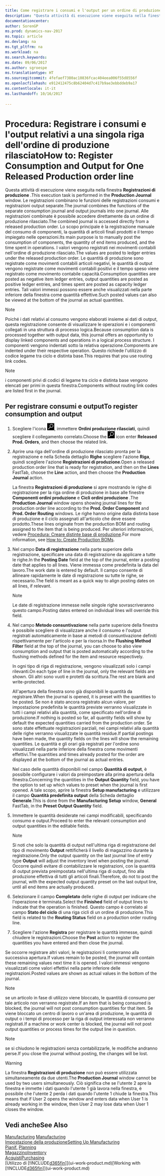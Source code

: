 ```yaml
---
title: Come registrare i consumi e l'output per un ordine di produzione
description: "Questa attività di esecuzione viene eseguita nella finestra **Registrazioni di produzione**. Le registrazioni combinano le funzioni delle registrazioni consumi e registrazioni output separate. Alle registrazioni combinate è possibile accedere direttamente da un ordine di produzione rilasciato. Lo scopo principale è la registrazione manuale del consumo di componenti, la quantità di articoli finali prodotti e il tempo impiegato nelle operazioni."
documentationcenter: 
author: SorenGP
ms.prod: dynamics-nav-2017
ms.topic: article
ms.devlang: na
ms.tgt_pltfrm: na
ms.workload: na
ms.search.keywords: 
ms.date: 09/06/2017
ms.author: sgroespe
ms.translationtype: HT
ms.sourcegitcommit: 4fefaef7380ac10836fcac404eea006f55d8556f
ms.openlocfilehash: e912412475c8b62404d7c417b9ae3ebbddeb9a17
ms.contentlocale: it-it
ms.lasthandoff: 10/16/2017

---
```

# <a name="how-to-register-consumption-and-output-for-one-released-production-order-line"></a><span data-ttu-id="7bde5-106">Procedura: Registrare i consumi e l'output relativi a una singola riga dell'ordine di produzione rilasciato</span><span class="sxs-lookup"><span data-stu-id="7bde5-106">How to: Register Consumption and Output for One Released Production order line</span></span>
<span data-ttu-id="7bde5-107">Questa attività di esecuzione viene eseguita nella finestra **Registrazioni di produzione** .</span><span class="sxs-lookup"><span data-stu-id="7bde5-107">This execution task is performed in the **Production Journal** window.</span></span> <span data-ttu-id="7bde5-108">Le registrazioni combinano le funzioni delle registrazioni consumi e registrazioni output separate.</span><span class="sxs-lookup"><span data-stu-id="7bde5-108">The journal combines the functions of the separate consumption journal and output journals into one journal.</span></span> <span data-ttu-id="7bde5-109">Alle registrazioni combinate è possibile accedere direttamente da un ordine di produzione rilasciato.</span><span class="sxs-lookup"><span data-stu-id="7bde5-109">The combined journal is accessed directly from a released production order.</span></span> <span data-ttu-id="7bde5-110">Lo scopo principale è la registrazione manuale del consumo di componenti, la quantità di articoli finali prodotti e il tempo impiegato nelle operazioni.</span><span class="sxs-lookup"><span data-stu-id="7bde5-110">Its main purpose is to manually post the consumption of components, the quantity of end items produced, and the time spent in operations.</span></span> <span data-ttu-id="7bde5-111">I valori vengono registrati nei movimenti contabili nell'ordine di produzione rilasciato.</span><span class="sxs-lookup"><span data-stu-id="7bde5-111">The values are posted to ledger entries under the released production order.</span></span> <span data-ttu-id="7bde5-112">Le quantità di produzione sono registrate come movimenti contabili articoli negativi, le quantità di output vengono registrate come movimenti contabili positivi e il tempo speso viene registrato come movimento contabile capacità.</span><span class="sxs-lookup"><span data-stu-id="7bde5-112">Consumption quantities are posted as negative item ledger entries, output quantities are posted as positive ledger entries, and times spent are posted as capacity ledger entries.</span></span> <span data-ttu-id="7bde5-113">Tali valori immessi possono essere anche visualizzati nella parte inferiore della finestra come quantità effettive.</span><span class="sxs-lookup"><span data-stu-id="7bde5-113">Such posted values can also be viewed at the bottom of the journal as actual quantities.</span></span>  

> [!NOTE]  
>  <span data-ttu-id="7bde5-114">Poiché i dati relativi al consumo vengono elaborati insieme ai dati di output, questa registrazione consente di visualizzare le operazioni e i componenti collegati in una struttura di processo logica.</span><span class="sxs-lookup"><span data-stu-id="7bde5-114">Because consumption data is processed together with output data, this journal offers an opportunity to display linked components and operations in a logical process structure.</span></span> <span data-ttu-id="7bde5-115">I componenti vengono indentati sotto la relativa operazione.</span><span class="sxs-lookup"><span data-stu-id="7bde5-115">Components are indented under their respective operation.</span></span> <span data-ttu-id="7bde5-116">Questo richiede l'utilizzo di codice legame tra ciclo e distinta base.</span><span class="sxs-lookup"><span data-stu-id="7bde5-116">This requires that you use routing link codes.</span></span>  

> [!NOTE]  
>  <span data-ttu-id="7bde5-117">i componenti privi di codici di legame tra ciclo e distinta base vengono elencati per primi in questa finestra.</span><span class="sxs-lookup"><span data-stu-id="7bde5-117">Components without routing link codes are listed first in the journal.</span></span>  

## <a name="to-register-consumption-and-output"></a><span data-ttu-id="7bde5-118">Per registrare consumi e output</span><span class="sxs-lookup"><span data-stu-id="7bde5-118">To register consumption and output</span></span>  
1.  <span data-ttu-id="7bde5-119">Scegliere l'icona ![Cerca pagina o report](media/ui-search/search_small.png "icona Cerca pagina o report"), immettere **Ordini produzione rilasciati**, quindi scegliere il collegamento correlato.</span><span class="sxs-lookup"><span data-stu-id="7bde5-119">Choose the ![Search for Page or Report](media/ui-search/search_small.png "Search for Page or Report icon") icon enter **Released Prod. Orders**, and then choose the related link.</span></span>  
2.  <span data-ttu-id="7bde5-120">Aprire una riga dell'ordine di produzione rilasciato pronta per la registrazione e nella Scheda dettaglio **Righe** scegliere l'azione **Riga**, quindi scegliere l'azione **Registrazioni di produzione**.</span><span class="sxs-lookup"><span data-stu-id="7bde5-120">Open a released production order line that is ready for registration, and then on the **Lines** FastTab, choose the **Line** action, and then choose the **Production Journal** action.</span></span>  

    <span data-ttu-id="7bde5-121">La finestra **Registrazioni di produzione** si apre mostrando le righe di registrazione per la riga ordine di produzione in base alle finestre **Componenti ordini produzione** e **Cicli ordini produzione** .</span><span class="sxs-lookup"><span data-stu-id="7bde5-121">The **Production Journal** window opens showing journal lines for the production order line according to the **Prod. Order Component** and **Prod. Order Routing** windows.</span></span> <span data-ttu-id="7bde5-122">Le righe hanno origine dalla distinta base di produzione e il ciclo assegnati all'articolo che deve essere prodotto.</span><span class="sxs-lookup"><span data-stu-id="7bde5-122">These lines originate from the production BOM and routing assigned to the item that is being produced.</span></span> <span data-ttu-id="7bde5-123">Per ulteriori informazioni, vedere [Procedura: Creare distinte base di produzione](production-how-to-create-routings.md).</span><span class="sxs-lookup"><span data-stu-id="7bde5-123">For more information, see [How to: Create Production BOMs](production-how-to-create-routings.md).</span></span>  

3.  <span data-ttu-id="7bde5-124">Nel campo **Data di registrazione** nella parte superiore della registrazione, specificare una data di registrazione da applicare a tutte le righe.</span><span class="sxs-lookup"><span data-stu-id="7bde5-124">In the **Posting Date** field at the top of the journal, enter a posting date that applies to all lines.</span></span> <span data-ttu-id="7bde5-125">Viene immessa come predefinita la data del lavoro.</span><span class="sxs-lookup"><span data-stu-id="7bde5-125">The work date is entered by default.</span></span> <span data-ttu-id="7bde5-126">Il campo consente di allineare rapidamente le date di registrazione su tutte le righe, se necessario.</span><span class="sxs-lookup"><span data-stu-id="7bde5-126">The field is meant as a quick way to align posting dates on all lines, if relevant.</span></span>  

    > [!NOTE]  
    >  <span data-ttu-id="7bde5-127">Le date di registrazione immesse nelle singole righe sovrascriveranno questo campo.</span><span class="sxs-lookup"><span data-stu-id="7bde5-127">Posting dates entered on individual lines will override this field.</span></span>  

4.  <span data-ttu-id="7bde5-128">Nel campo **Metodo consuntivazione** nella parte superiore della finestra è possibile scegliere di visualizzare anche il consumo e l'output registrati automaticamente in base ai metodi di consuntivazione definiti rispettivamente per l'articolo e per la risorsa.</span><span class="sxs-lookup"><span data-stu-id="7bde5-128">In the **Flushing Method Filter** field at the top of the journal, you can choose to also view consumption and output that is posted automatically according to the flushing methods defined for the item and resource respectively.</span></span>  

    <span data-ttu-id="7bde5-129">In ogni tipo di riga di registrazione, vengono visualizzati solo i campi rilevanti.</span><span class="sxs-lookup"><span data-stu-id="7bde5-129">On each type of line in the journal, only the relevant fields are shown.</span></span> <span data-ttu-id="7bde5-130">Gli altri sono vuoti e protetti da scrittura.</span><span class="sxs-lookup"><span data-stu-id="7bde5-130">The rest are blank and write-protected.</span></span>  

    <span data-ttu-id="7bde5-131">All'apertura della finestra sono già disponibili le quantità da registrare.</span><span class="sxs-lookup"><span data-stu-id="7bde5-131">When the journal is opened, it is preset with the quantities to be posted.</span></span> <span data-ttu-id="7bde5-132">Se non è stato ancora registrato alcun valore, per impostazione predefinita le quantità previste verranno visualizzate in tutti i campi relativi alla quantità, come specificato nell'ordine di produzione.</span><span class="sxs-lookup"><span data-stu-id="7bde5-132">If nothing is posted so far, all quantity fields will show by default the expected quantities carried from the production order.</span></span> <span data-ttu-id="7bde5-133">Se sono state effettuate registrazioni parziali, nei campi relativi alla quantità delle righe verranno visualizzate le quantità residue.</span><span class="sxs-lookup"><span data-stu-id="7bde5-133">If partial postings have been made, the quantity fields on the lines will show the remaining quantities.</span></span> <span data-ttu-id="7bde5-134">Le quantità e gli orari già registrati per l'ordine sono visualizzati nella parte inferiore della finestra come movimenti effettivi.</span><span class="sxs-lookup"><span data-stu-id="7bde5-134">The quantities and times already posted for the order are displayed at the bottom of the journal as actual entries.</span></span>  

    <span data-ttu-id="7bde5-135">Nel caso delle quantità disponibili nel campo **Quantità di output**, è possibile configurare i valori da preimpostare alla prima apertura della finestra.</span><span class="sxs-lookup"><span data-stu-id="7bde5-135">Concerning the quantities in the **Output Quantity** field, you have the option to set up which values to preset when the journal is first opened.</span></span> <span data-ttu-id="7bde5-136">A tale scopo, aprire la finestra **Setup manufacturing** e utilizzare il campo **Quantità predefinita output** della Scheda dettaglio **Generale**.</span><span class="sxs-lookup"><span data-stu-id="7bde5-136">This is done from the **Manufacturing Setup** window, **General** FastTab, in the **Preset Output Quantity** field.</span></span> 

5.  <span data-ttu-id="7bde5-137">Immettere le quantità desiderate nei campi modificabili, specificando consumo e output.</span><span class="sxs-lookup"><span data-stu-id="7bde5-137">Proceed to enter the relevant consumption and output quantities in the editable fields.</span></span>  

    > [!NOTE]  
    >  <span data-ttu-id="7bde5-138">Si noti che solo la quantità di output nell'ultima riga di registrazione del tipo di movimento **Output** rettificherà il livello di magazzino durante la registrazione.</span><span class="sxs-lookup"><span data-stu-id="7bde5-138">Only the output quantity on the last journal line of entry type **Output** will adjust the inventory level when posting the journal.</span></span> <span data-ttu-id="7bde5-139">Occorre quindi evitare di contabilizzare le registrazioni, con la quantità di output prevista preimpostata nell'ultima riga di output, fino alla produzione effettiva di tutti gli articoli finali.</span><span class="sxs-lookup"><span data-stu-id="7bde5-139">Therefore, do not to post the journal, with the expected output quantity preset on the last output line, until all end items are actually produced.</span></span>  

6.  <span data-ttu-id="7bde5-140">Selezionare il campo **Completato** delle righe di output per indicare che l'operazione è terminata.</span><span class="sxs-lookup"><span data-stu-id="7bde5-140">Select the **Finished** field of output lines to indicate that the operation is finished.</span></span> <span data-ttu-id="7bde5-141">Questo campo è correlato al campo **Stato del ciclo** di una riga cicli di un ordine di produzione.</span><span class="sxs-lookup"><span data-stu-id="7bde5-141">This field is related to the **Routing Status** field on a production order routing line.</span></span>  
7.  <span data-ttu-id="7bde5-142">Scegliere l'azione **Registra** per registrare le quantità immesse, quindi chiudere le registrazioni.</span><span class="sxs-lookup"><span data-stu-id="7bde5-142">Choose the **Post** action to register the quantities you have entered and then close the journal.</span></span>  

<span data-ttu-id="7bde5-143">Se occorre registrare altri valori, le registrazioni li conterranno alla successiva apertura.</span><span class="sxs-lookup"><span data-stu-id="7bde5-143">If values remain to be posted, the journal will contain these remaining values next time it is opened.</span></span> <span data-ttu-id="7bde5-144">I valori immessi vengono visualizzati come valori effettivi nella parte inferiore delle registrazioni.</span><span class="sxs-lookup"><span data-stu-id="7bde5-144">Posted values are shown as actual values in the bottom of the journal.</span></span>  

> [!NOTE]  
>  <span data-ttu-id="7bde5-145"> se un articolo in fase di utilizzo viene bloccato, le quantità di consumo per tale articolo non verranno registrate.</span><span class="sxs-lookup"><span data-stu-id="7bde5-145">If an item that is being consumed is blocked, the journal will not post consumption quantities for that item.</span></span> <span data-ttu-id="7bde5-146">Se viene bloccato un centro di lavoro o un'area di produzione, le quantità di output o i tempi di processo per la riga di output interessata non verranno registrati.</span><span class="sxs-lookup"><span data-stu-id="7bde5-146">If a machine or work center is blocked, the journal will not post output quantities or process times for the output line in question.</span></span>  

> [!NOTE]  
>  <span data-ttu-id="7bde5-147">se si chiudono le registrazioni senza contabilizzarle, le modifiche andranno perse.</span><span class="sxs-lookup"><span data-stu-id="7bde5-147">If you close the journal without posting, the changes will be lost.</span></span>  

> [!WARNING]  
>  <span data-ttu-id="7bde5-148">La finestra **Registrazioni di produzione** non può essere utilizzata simultaneamente da due utenti.</span><span class="sxs-lookup"><span data-stu-id="7bde5-148">The **Production Journal** window cannot be used by two users simultaneously.</span></span> <span data-ttu-id="7bde5-149">Ciò significa che se l'utente 2 apre la finestra e immette i dati quando l'utente 1 già lavora nella finestra, è possibile che l'utente 2 perda i dati quando l'utente 1 chiude la finestra.</span><span class="sxs-lookup"><span data-stu-id="7bde5-149">This means that if User 2 opens the window and enters data when User 1 is already working in the window, then User 2 may lose data when User 1 closes the window.</span></span>  

## <a name="see-also"></a><span data-ttu-id="7bde5-150">Vedi anche</span><span class="sxs-lookup"><span data-stu-id="7bde5-150">See Also</span></span>  
<span data-ttu-id="7bde5-151">[Manufacturing](production-manage-manufacturing.md)  </span><span class="sxs-lookup"><span data-stu-id="7bde5-151">[Manufacturing](production-manage-manufacturing.md)  </span></span>  
[<span data-ttu-id="7bde5-152">Impostazione della produzione</span><span class="sxs-lookup"><span data-stu-id="7bde5-152">Setting Up Manufacturing</span></span>](production-configure-production-processes.md)  
<span data-ttu-id="7bde5-153">[Pianif.](production-planning.md)    </span><span class="sxs-lookup"><span data-stu-id="7bde5-153">[Planning](production-planning.md)    </span></span>  
[<span data-ttu-id="7bde5-154">Magazzino</span><span class="sxs-lookup"><span data-stu-id="7bde5-154">Inventory</span></span>](inventory-manage-inventory.md)  
[<span data-ttu-id="7bde5-155">Acquisti</span><span class="sxs-lookup"><span data-stu-id="7bde5-155">Purchasing</span></span>](purchasing-manage-purchasing.md)  
<span data-ttu-id="7bde5-156">[Utilizzo di [!INCLUDE[d365fin](includes/d365fin_md.md)]](ui-work-product.md)</span><span class="sxs-lookup"><span data-stu-id="7bde5-156">[Working with [!INCLUDE[d365fin](includes/d365fin_md.md)]](ui-work-product.md)</span></span>

